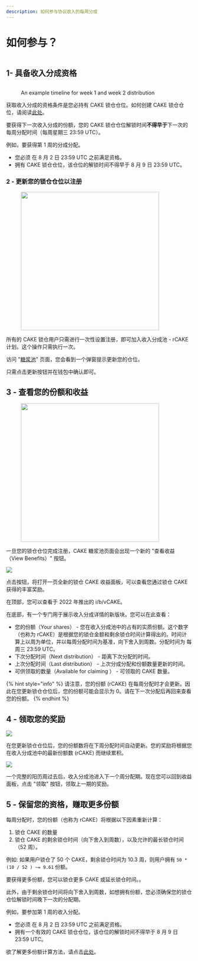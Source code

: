 ```yaml
---
description: 如何参与协议收入的每周分成
---
```


# 如何参与？

<figure><img src="../../.gitbook/assets/image (18).png" alt=""><figcaption></figcaption></figure>

## 1- 具备收入分成资格

<figure><img src="../../.gitbook/assets/image (19).png" alt=""><figcaption><p>An example timeline for week 1 and week 2 distribution</p></figcaption></figure>

获取收入分成的资格条件是您必持有 CAKE 锁仓仓位。如何创建 CAKE 锁仓仓位，请阅读[此处](../../products/syrup-pools/cake-tang-jiang-chi/#suo-cang-zhi-ya-gu-ding-qi-xian-zhi-ya)。&#x20;

要获得下一次收入分成的份额，您的 CAKE 锁仓仓位解锁时间**不得早于**下一次的每周分配时间（每周星期三 23:59 UTC）。&#x20;

例如，要获得第 1 周的分成分配。

* 您必须 在 8 月 2 日 23:59 UTC 之前满足资格。&#x20;
* 拥有 CAKE 锁仓仓位，该仓位的解锁时间不得早于 8 月 9 日 23:59 UTC。

### 2 - 更新您的锁仓仓位以注册

<div align="left">

<figure><img src="../../.gitbook/assets/image (20).png" alt="" width="375"><figcaption></figcaption></figure>

</div>

所有的 CAKE 锁仓用户只需进行一次性设置注册，即可加入收入分成池 - rCAKE 计划。这个操作只需执行一次。&#x20;

访问 "[糖浆池](https://pancakeswap.finance/pools)" 页面，您会看到一个弹窗提示更新您的仓位。

只需点击更新按钮并在钱包中确认即可。

## 3 - 查看您的份额和收益

<div align="left">

<figure><img src="../../.gitbook/assets/View benefits.png" alt="" width="375"><figcaption></figcaption></figure>

</div>

一旦您的锁仓仓位完成注册，CAKE 糖浆池页面会出现一个新的 "查看收益（View Benefits）" 按钮。

![](<../../.gitbook/assets/image (21).png>)

点击按钮，将打开一页全新的锁仓 CAKE 收益面板，可以查看您通过锁仓 CAKE 获得的丰富奖励。

在顶部，您可以查看于 2022 年推出的 i/b/vCAKE。&#x20;

在底部，有一个专门用于展示收入分成详情的新版块。您可以在此查看：

* 您的份额（Your shares） - 您在收入分成池中的占有的实质份额。这个数字（也称为 rCAKE）是根据您的锁仓金额和剩余锁仓时间计算得出的。时间计算上以周为单位，并以每周分配时间为基准，向下舍入到周数。分配时间为 每周三 23:59 UTC。&#x20;
* 下次分配时间（Next distribution） - 距离下次分配的时间。
* 上次分配时间（Last distribution） - 上次分成分配和份额数量更新的时间。
* 可供领取的数量（Available for claiming ） - 可领取的 CAKE 数量。

{% hint style="info" %}
请注意，您的份额 (rCAKE) 在每周分配时才会更新。因此在您更新锁仓仓位后，您的份额可能会显示为 0。请在下一次分配后再回来查看您的份额。
{% endhint %}

## 4 - 领取您的奖励

![](<../../.gitbook/assets/image (22).png>)

在您更新锁仓仓位后，您的份额数将在下周分配时间自动更新。您的奖励将根据您在收入分成池中的最新份额数 (rCAKE) 而继续累积。

![](<../../.gitbook/assets/image (23).png>)

一个完整的阳历周过去后，收入分成池进入下一个周分配期。现在您可以回到收益面板，点击 "领取" 按钮，领取上一期的奖励。

## 5 - 保留您的资格，赚取更多份额&#x20;

每周分配时，您的份额（也称为 rCAKE）将根据以下因素重新计算：&#x20;

1. 锁仓 CAKE 的数量&#x20;
2. 锁仓 CAKE 的剩余锁仓时间（向下舍入到周数），以及允许的最长锁仓时间（52 周）。&#x20;

例如: 如果用户锁仓了 50 个 CAKE，剩余锁仓时间为 10.3 周，则用户拥有 `50 * (10 / 52 ) ~= 9.61` 份额。&#x20;

要获得更多份额，您可以锁仓更多 CAKE 或延长锁仓时间。。&#x20;

此外，由于剩余锁仓时间将向下舍入到周数，如想拥有份额，您必须确保您的锁仓仓位解锁时间晚下一次的分配期。&#x20;

例如，要参加第 1 周的收入分配。

* 您必须 在 8 月 2 日 23:59 UTC 之前满足资格。&#x20;
* 拥有一个有效的 CAKE 锁仓仓位，该仓位的解锁时间不得早于 8 月 9 日 23:59 UTC。&#x20;

欲了解更多份额计算方法，请点击[此处](shou-ru-fen-cheng-faq.md)。
